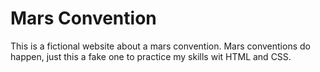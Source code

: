# Mars Convention
This is a fictional website about a mars convention. Mars conventions do happen, just this a fake one to practice my  skills wit HTML and CSS.
